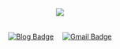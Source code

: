 <div align="center">
  
  <img src="https://capsule-render.vercel.app/api?type=transparent&color=F5A9F2&height=300&section=header&text=Dxhyeon's%20Github&fontSize=90&fontColor=ffd2cf" />

</div>

<br>

<div align="center">
  
  [![Blog Badge](http://img.shields.io/badge/-Blog-black?style=flat-square&logo=github&link=https://zzsza.github.io/)](https://zzsza.github.io/)　
  [![Gmail Badge](https://img.shields.io/badge/Mail-d14836?style=flat-square&logo=Gmail&logoColor=white&link=mailto:snugyun01@gmail.com)](mailto:snugyun01@gmail.com)
    
</div>
